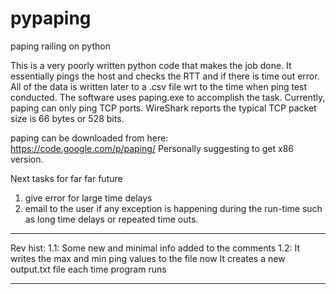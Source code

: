 pypaping
========

paping railing on python

This is a very poorly written python code that makes the job done.
It essentially pings the host and checks the RTT and if there is time out error.
All of the data is written later to a .csv file wrt to the time when ping test conducted.
The software uses paping.exe to accomplish the task. Currently, paping can only ping TCP ports.
WireShark reports the typical TCP packet size is 66 bytes or 528 bits.

paping can be downloaded from here:<br/>
https://code.google.com/p/paping/
Personally suggesting to get x86 version.

Next tasks for far far future
1) give error for large time delays
2) email to the user if any exception is happening during the run-time such as long time delays or repeated time outs.


***
Rev hist: 
1.1: Some new and minimal info added to the comments
1.2: It writes the max and min ping values to the file now
     It creates a new output.txt file each time program runs
***
